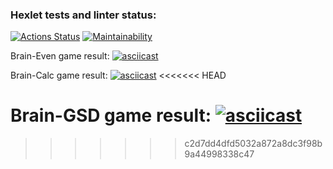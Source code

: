 ### Hexlet tests and linter status:
[![Actions Status](https://github.com/Albert-back-end/java-project-61/actions/workflows/hexlet-check.yml/badge.svg)](https://github.com/Albert-back-end/java-project-61/actions) [![Maintainability](https://api.codeclimate.com/v1/badges/2a606ffba63480b2dd46/maintainability)](https://codeclimate.com/github/Albert-back-end/java-project-61/maintainability)

Brain-Even game result:
[![asciicast](https://asciinema.org/a/66TQf4A6HzEd6sajrx34Kx0A2.svg)](https://asciinema.org/a/66TQf4A6HzEd6sajrx34Kx0A2)

Brain-Calc game result:
[![asciicast](https://asciinema.org/a/JfJ1exLKY1zNsPK7t4JvG92Om.svg)](https://asciinema.org/a/JfJ1exLKY1zNsPK7t4JvG92Om)
<<<<<<< HEAD

Brain-GSD game result:
[![asciicast](https://asciinema.org/a/VVai7mropcXOnG34XHl4ijI4R.svg)](https://asciinema.org/a/VVai7mropcXOnG34XHl4ijI4R)
=======
>>>>>>> c2d7dd4dfd5032a872a8dc3f98b9a44998338c47
